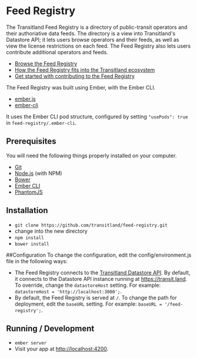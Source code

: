 # Feed Registry

The Transitland Feed Registry is a directory of public-transit operators and their authoriative data feeds. The directory is a view into Transitland's Datastore API; it lets users browse operators and their feeds, as well as view the license restrictions on each feed. The Feed Registry also lets users contribute additional operators and feeds.

* [Browse the Feed Registry](https://transit.land/feed-registry/)
* [How the Feed Registry fits into the Transitland ecosystem](https://transit.land/documentation/)
* [Get started with contributing to the Feed Registry](https://transit.land/news/2016/02/19/get-started-add-feeds.html)

The Feed Registry was built using Ember, with the Ember CLI. 
* [ember.js](http://emberjs.com/)
* [ember-cli](http://www.ember-cli.com/)

It uses the Ember CLI pod structure, configured by setting `"usePods": true` in `feed-registry/.ember-cli`.

## Prerequisites

You will need the following things properly installed on your computer.

* [Git](http://git-scm.com/)
* [Node.js](http://nodejs.org/) (with NPM)
* [Bower](http://bower.io/)
* [Ember CLI](http://www.ember-cli.com/)
* [PhantomJS](http://phantomjs.org/)

## Installation

* `git clone https://github.com/transitland/feed-registry.git`
* change into the new directory
* `npm install`
* `bower install`

##Configuration
To change the configuration, edit the config/environment.js file in the following ways:
* The Feed Registry connects to the [Transitland Datastore API](https://github.com/transitland/transitland-datastore/). By default, it connects to the Datastore API instance running at https://transit.land. To override, change the `datastoreHost` setting. For example: `datastoreHost = 'http://localhost:3000';`.
* By default, the Feed Registry is served at `/`. To change the path for deployment, edit the `baseURL` setting. For example: `baseURL = '/feed-registry';`.

## Running / Development

* `ember server`
* Visit your app at [http://localhost:4200](http://localhost:4200).


